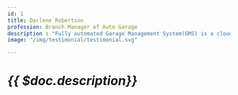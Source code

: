 ```yaml
---
id: 1
title: Darlene Robertson
profession: Branch Manager of Auto Garage
description : "Fully automated Garage Management System(GMS) is a cloud-based mobile and responsive web application for garage management with CMS. Fully automated Garage Management System(GMS) is a cloud-based mobile and responsive web application for garage management with CMS. Fully automated Garage Management System(GMS) is a cloud-based mobile and responsive web application for garage management with CMS."
image: "/img/testimonial/testimonial.svg"

---
```

# _{{ $doc.description}}_